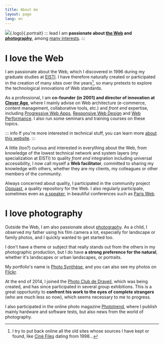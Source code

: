 ```yaml
---
title: About me
layout: page
lang: en
---
```


![](/assets/me/nicolas-hoizey.jpg){.logo}{.portrait}
::: lead
I am **passionate about [the Web](#i-love-the-web) and [photography](#i-love-photography)**, among [many interests](/tags/).
:::

# I love the Web

I am passionate about the Web, which I discovered in 1996 during my graduate studies at [EISTI](https://www.eisti.fr/). I have therefore naturally created or participated in the creation of many sites over the years[^sites], so many pretexts to explore the technological innovations of Web standards.

[^sites]: I try to put back online all the old sites whose sources I have kept or found, like [Ciné Files](https://archeologie.nicolas-hoizey.com/1998-cine-files/) dating from 1998…

As a professional, I am **co-founder (in 2001) and director of innovation at [Clever Age](http://www.clever-age.com/)**, where I mainly advise on Web architecture (e-commerce, content management, collaborative tools, etc.) and *front end* expertise, including [Progressive Web Apps](/tags/pwa/), [Responsive Web Design](/tags/rwd/) and [Web Performance](/tags/webperf/). I also run some seminars and training courses on these topics.

::: info
If you're more interested in technical stuff, you can learn more [about this website](/about/the-website.html).
:::

A little (too?) curious and interested in everything about the Web, from knowledge of the lowest technical network and system layers (my specialization at EISTI) to quality *front end* integration including universal accessibility, I now call myself a **Web facilitator**, committed to sharing my knowledge with others, whether they are my clients, my colleagues or other members of the community.

Always concerned about quality, I participated in the community project [Opquast](https://www.opquast.com/en/), a quality repository for the Web. I also regularly participate, sometimes even as [a speaker](/talks/), in beautiful conferences such as [Paris Web](https://www.paris-web.fr/).

# I love photography

Outside the Web, I am also passionate about [photography](/tags/photography/). As a child, I observed my father using his film camera a lot, especially for landscape or family photos, and I quickly wanted to get started too.

I don't have a theme or subject that really stands out from the others in my photographic production, but I do have **a strong preference for the natural**, whether it's landscapes or urban landscapes, or portraits.

My portfolio's name is [Photo Synthèse](http://photosynthese.net), and you can also see my photos on [Flickr](https://www.flickr.com/photos/nicolas-hoizey/).

At the end of 2014, I joined the [Photo Club de Draveil](http://photo-club-draveil.fr/), which was being created, and has since participated in several group exhibitions. This is a great opportunity to **confront his work to the eyes of complete strangers** (who are much less so now), which seems necessary to me to progress.

I also participated in the online photo magazine [Phototrend](http://phototrend.fr/author/nicolas-hoizey/), where I publish mainly hardware and software tests, but also news from the world of photography.
